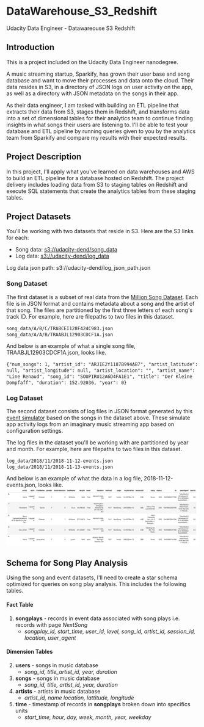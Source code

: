 # DataWarehouse_S3_Redshift
Udacity Data Engineer - Datawareouse S3 Redshift

## Introduction
This is a project included on the Udacity Data Engineer nanodegree.

A music streaming startup, Sparkify, has grown their user base and song database and want to move their processes and data onto the cloud. Their data resides in S3, in a directory of JSON logs on user activity on the app, as well as a directory with JSON metadata on the songs in their app.

As their data engineer, I am tasked with building an ETL pipeline that extracts their data from S3, stages them in Redshift, and transforms data into a set of dimensional tables for their analytics team to continue finding insights in what songs their users are listening to. I'll be able to test your database and ETL pipeline by running queries given to you by the analytics team from Sparkify and compare my results with their expected results.

## Project Description
In this project, I'll apply what you've learned on data warehouses and AWS to build an ETL pipeline for a database hosted on Redshift. The project delivery includes loading data from S3 to staging tables on Redshift and execute SQL statements that create the analytics tables from these staging tables.

## Project Datasets
You'll be working with two datasets that reside in S3. Here are the S3 links for each:
- Song data: [s3://udacity-dend/song_data](https://s3.console.aws.amazon.com/s3/buckets/udacity-dend?region=us-west-2&prefix=song-data/&showversions=false)
- Log data: [s3://udacity-dend/log_data](https://s3.console.aws.amazon.com/s3/buckets/udacity-dend?region=us-west-2&prefix=log_data/&showversions=false)

Log data json path: s3://udacity-dend/log_json_path.json

### Song Dataset
The first dataset is a subset of real data from the [Million Song Dataset](http://millionsongdataset.com/). Each file is in JSON format and contains metadata about a song and the artist of that song. The files are partitioned by the first three letters of each song's track ID. For example, here are filepaths to two files in this dataset.

```
song_data/A/B/C/TRABCEI128F424C983.json
song_data/A/A/B/TRAABJL12903CDCF1A.json
```
And below is an example of what a single song file, TRAABJL12903CDCF1A.json, looks like.
```
{"num_songs": 1, "artist_id": "ARJIE2Y1187B994AB7", "artist_latitude": null, "artist_longitude": null, "artist_location": "", "artist_name": "Line Renaud", "song_id": "SOUPIRU12A6D4FA1E1", "title": "Der Kleine Dompfaff", "duration": 152.92036, "year": 0}
```

### Log Dataset
The second dataset consists of log files in JSON format generated by this [event simulator](https://github.com/Interana/eventsim) based on the songs in the dataset above. These simulate app activity logs from an imaginary music streaming app based on configuration settings.

The log files in the dataset you'll be working with are partitioned by year and month. For example, here are filepaths to two files in this dataset.

```
log_data/2018/11/2018-11-12-events.json
log_data/2018/11/2018-11-13-events.json
```
And below is an example of what the data in a log file, 2018-11-12-events.json, looks like.
![log data](log-data.png)

## Schema for Song Play Analysis
Using the song and event datasets, I'll need to create a star schema optimized for queries on song play analysis. This includes the following tables.


#### Fact Table 
1. **songplays** - records in event data associated with song plays i.e. records with page *NextSong*
     - *songplay_id, start_time, user_id, level, song_id, artist_id, session_id, location, user_agent*

#### Dimension Tables
2. **users** - songs in music database 
     - *song_id, title_artist_id, year, duration*
3. **songs** - songs in music database
     - *song_id, title, artist_id, year, duration*
4. **artists** - artists in music database
     - *artist_id, name location, lattitude, longitude*
5. **time** - timestamp of records in **songplays** broken down into specifics units
     - *start_time, hour, day, week, month, year, weekday*


